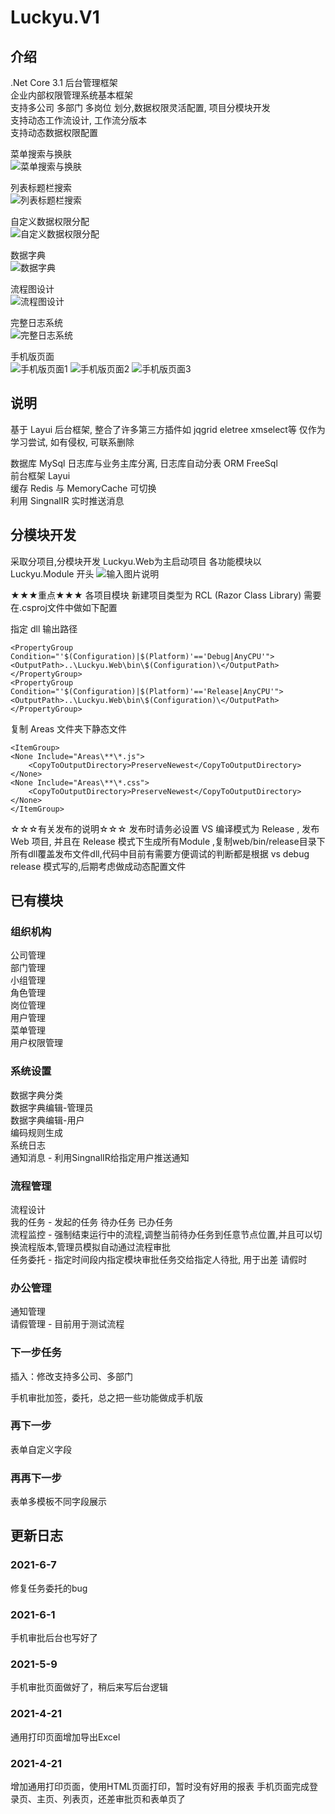# Luckyu.V1

## 介绍
.Net Core 3.1 后台管理框架    
企业内部权限管理系统基本框架    
支持多公司 多部门 多岗位 划分,数据权限灵活配置, 项目分模块开发    
支持动态工作流设计, 工作流分版本    
支持动态数据权限配置    

菜单搜索与换肤  
![菜单搜索与换肤](./mdimage/1.gif)

列表标题栏搜索  
![列表标题栏搜索](./mdimage/2.gif)

自定义数据权限分配  
![自定义数据权限分配](./mdimage/12.jpg)

数据字典  
![数据字典](./mdimage/11.jpg)

流程图设计  
![流程图设计](./mdimage/3.jpeg)

完整日志系统  
![完整日志系统](./mdimage/6.jpg)

手机版页面  
![手机版页面1](./mdimage/21.jpg)
![手机版页面2](./mdimage/22.jpg)
![手机版页面3](./mdimage/23.jpg)

## 说明
基于 Layui 后台框架, 整合了许多第三方插件如 jqgrid eletree xmselect等
仅作为学习尝试, 如有侵权, 可联系删除

数据库 MySql  日志库与业务主库分离, 日志库自动分表
ORM FreeSql  
前台框架 Layui   
缓存 Redis 与 MemoryCache 可切换  
利用 SingnalIR 实时推送消息  

## 分模块开发
采取分项目,分模块开发
Luckyu.Web为主启动项目
各功能模块以 Luckyu.Module 开头
![输入图片说明](./mdimage/4.jpeg)

★★★重点★★★
各项目模块 新建项目类型为 RCL (Razor Class Library)
需要在.csproj文件中做如下配置

指定 dll 输出路径
```
<PropertyGroup Condition="'$(Configuration)|$(Platform)'=='Debug|AnyCPU'">
<OutputPath>..\Luckyu.Web\bin\$(Configuration)\</OutputPath>
</PropertyGroup>
<PropertyGroup Condition="'$(Configuration)|$(Platform)'=='Release|AnyCPU'">
<OutputPath>..\Luckyu.Web\bin\$(Configuration)\</OutputPath>
</PropertyGroup>
```

复制 Areas 文件夹下静态文件
```
<ItemGroup>
<None Include="Areas\**\*.js">
    <CopyToOutputDirectory>PreserveNewest</CopyToOutputDirectory>
</None>
<None Include="Areas\**\*.css">
    <CopyToOutputDirectory>PreserveNewest</CopyToOutputDirectory>
</None>
</ItemGroup>

```

☆☆☆有关发布的说明☆☆☆
发布时请务必设置 VS 编译模式为 Release , 发布 Web 项目, 并且在 Release 模式下生成所有Module ,复制web/bin/release目录下所有dll覆盖发布文件dll,代码中目前有需要方便调试的判断都是根据 vs debug  release 模式写的,后期考虑做成动态配置文件

## 已有模块
### 组织机构  
公司管理   
部门管理   
小组管理   
角色管理   
岗位管理   
用户管理   
菜单管理   
用户权限管理   

### 系统设置     
数据字典分类    
数据字典编辑-管理员    
数据字典编辑-用户    
编码规则生成  
系统日志  
通知消息 - 利用SingnalIR给指定用户推送通知 

### 流程管理    
流程设计    
我的任务 - 发起的任务 待办任务 已办任务   
流程监控 - 强制结束运行中的流程,调整当前待办任务到任意节点位置,并且可以切换流程版本,管理员模拟自动通过流程审批   
任务委托 - 指定时间段内指定模块审批任务交给指定人待批, 用于出差 请假时   

### 办公管理    
通知管理    
请假管理 - 目前用于测试流程   

### 下一步任务
插入：修改支持多公司、多部门

手机审批加签，委托，总之把一些功能做成手机版

### 再下一步
表单自定义字段

### 再再下一步
表单多模板不同字段展示

## 更新日志
### 2021-6-7
修复任务委托的bug

### 2021-6-1
手机审批后台也写好了

### 2021-5-9 
手机审批页面做好了，稍后来写后台逻辑

### 2021-4-21 
通用打印页面增加导出Excel

### 2021-4-21 
增加通用打印页面，使用HTML页面打印，暂时没有好用的报表
手机页面完成登录页、主页、列表页，还差审批页和表单页了


